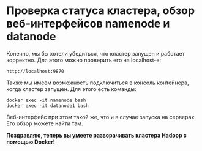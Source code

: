 # Проверка статуса кластера, обзор веб-интерфейсов namenode и datanode

Конечно, мы бы хотели убедиться, что кластер запущен и работает корректно. Для этого можно проверить его на localhost-е:

```
http://localhost:9870
```

Также мы имеем возможность подключиться в консоль контейнера, когда кластер запущен. Для этого есть команды:

```
docker exec -it namenode bash 
docker exec -it datanode1 bash
```

Веб-интерфейс при этом такой же, что и в случае запуска на серверах. Его обзор можете найти там.

**Поздравляю, теперь вы умеете разворачивать кластера Hadoop с помощью Docker!**
